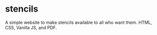 # stencils
A simple website to make stencils available to all who want them. HTML, CSS, Vanilla JS, and PDF.
